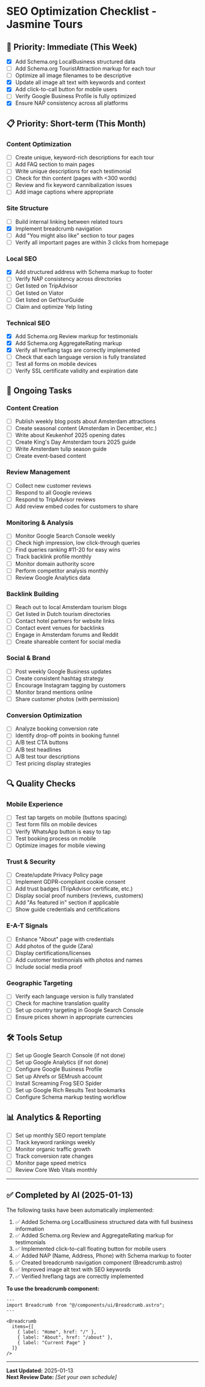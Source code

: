 # SEO Optimization Checklist - Jasmine Tours

## 🎯 Priority: Immediate (This Week)

- [x] Add Schema.org LocalBusiness structured data
- [ ] Add Schema.org TouristAttraction markup for each tour
- [ ] Optimize all image filenames to be descriptive
- [x] Update all image alt text with keywords and context
- [x] Add click-to-call button for mobile users
- [ ] Verify Google Business Profile is fully optimized
- [x] Ensure NAP consistency across all platforms

## 📋 Priority: Short-term (This Month)

### Content Optimization

- [ ] Create unique, keyword-rich descriptions for each tour
- [ ] Add FAQ section to main pages
- [ ] Write unique descriptions for each testimonial
- [ ] Check for thin content (pages with <300 words)
- [ ] Review and fix keyword cannibalization issues
- [ ] Add image captions where appropriate

### Site Structure

- [ ] Build internal linking between related tours
- [x] Implement breadcrumb navigation
- [ ] Add "You might also like" section to tour pages
- [ ] Verify all important pages are within 3 clicks from homepage

### Local SEO

- [x] Add structured address with Schema markup to footer
- [ ] Verify NAP consistency across directories
- [ ] Get listed on TripAdvisor
- [ ] Get listed on Viator
- [ ] Get listed on GetYourGuide
- [ ] Claim and optimize Yelp listing

### Technical SEO

- [x] Add Schema.org Review markup for testimonials
- [x] Add Schema.org AggregateRating markup
- [x] Verify all hreflang tags are correctly implemented
- [ ] Check that each language version is fully translated
- [ ] Test all forms on mobile devices
- [ ] Verify SSL certificate validity and expiration date

## 🔄 Ongoing Tasks

### Content Creation

- [ ] Publish weekly blog posts about Amsterdam attractions
- [ ] Create seasonal content (Amsterdam in December, etc.)
- [ ] Write about Keukenhof 2025 opening dates
- [ ] Create King's Day Amsterdam tours 2025 guide
- [ ] Write Amsterdam tulip season guide
- [ ] Create event-based content

### Review Management

- [ ] Collect new customer reviews
- [ ] Respond to all Google reviews
- [ ] Respond to TripAdvisor reviews
- [ ] Add review embed codes for customers to share

### Monitoring & Analysis

- [ ] Monitor Google Search Console weekly
- [ ] Check high impression, low click-through queries
- [ ] Find queries ranking #11-20 for easy wins
- [ ] Track backlink profile monthly
- [ ] Monitor domain authority score
- [ ] Perform competitor analysis monthly
- [ ] Review Google Analytics data

### Backlink Building

- [ ] Reach out to local Amsterdam tourism blogs
- [ ] Get listed in Dutch tourism directories
- [ ] Contact hotel partners for website links
- [ ] Contact event venues for backlinks
- [ ] Engage in Amsterdam forums and Reddit
- [ ] Create shareable content for social media

### Social & Brand

- [ ] Post weekly Google Business updates
- [ ] Create consistent hashtag strategy
- [ ] Encourage Instagram tagging by customers
- [ ] Monitor brand mentions online
- [ ] Share customer photos (with permission)

### Conversion Optimization

- [ ] Analyze booking conversion rate
- [ ] Identify drop-off points in booking funnel
- [ ] A/B test CTA buttons
- [ ] A/B test headlines
- [ ] A/B test tour descriptions
- [ ] Test pricing display strategies

## 🔍 Quality Checks

### Mobile Experience

- [ ] Test tap targets on mobile (buttons spacing)
- [ ] Test form fills on mobile devices
- [ ] Verify WhatsApp button is easy to tap
- [ ] Test booking process on mobile
- [ ] Optimize images for mobile viewing

### Trust & Security

- [ ] Create/update Privacy Policy page
- [ ] Implement GDPR-compliant cookie consent
- [ ] Add trust badges (TripAdvisor certificate, etc.)
- [ ] Display social proof numbers (reviews, customers)
- [ ] Add "As featured in" section if applicable
- [ ] Show guide credentials and certifications

### E-A-T Signals

- [ ] Enhance "About" page with credentials
- [ ] Add photos of the guide (Zara)
- [ ] Display certifications/licenses
- [ ] Add customer testimonials with photos and names
- [ ] Include social media proof

### Geographic Targeting

- [ ] Verify each language version is fully translated
- [ ] Check for machine translation quality
- [ ] Set up country targeting in Google Search Console
- [ ] Ensure prices shown in appropriate currencies

## 🛠️ Tools Setup

- [ ] Set up Google Search Console (if not done)
- [ ] Set up Google Analytics (if not done)
- [ ] Configure Google Business Profile
- [ ] Set up Ahrefs or SEMrush account
- [ ] Install Screaming Frog SEO Spider
- [ ] Set up Google Rich Results Test bookmarks
- [ ] Configure Schema markup testing workflow

## 📊 Analytics & Reporting

- [ ] Set up monthly SEO report template
- [ ] Track keyword rankings weekly
- [ ] Monitor organic traffic growth
- [ ] Track conversion rate changes
- [ ] Monitor page speed metrics
- [ ] Review Core Web Vitals monthly

---

## ✅ Completed by AI (2025-01-13)

The following tasks have been automatically implemented:

1. ✅ Added Schema.org LocalBusiness structured data with full business information
2. ✅ Added Schema.org Review and AggregateRating markup for testimonials
3. ✅ Implemented click-to-call floating button for mobile users
4. ✅ Added NAP (Name, Address, Phone) with Schema markup to footer
5. ✅ Created breadcrumb navigation component (Breadcrumb.astro)
6. ✅ Improved image alt text with SEO keywords
7. ✅ Verified hreflang tags are correctly implemented

**To use the breadcrumb component:**

```astro
---
import Breadcrumb from "@/components/ui/Breadcrumb.astro";
---

<Breadcrumb 
  items={[
    { label: "Home", href: "/" },
    { label: "About", href: "/about" },
    { label: "Current Page" }
  ]}
/>
```

---

**Last Updated:** 2025-01-13  
**Next Review Date:** _[Set your own schedule]_
